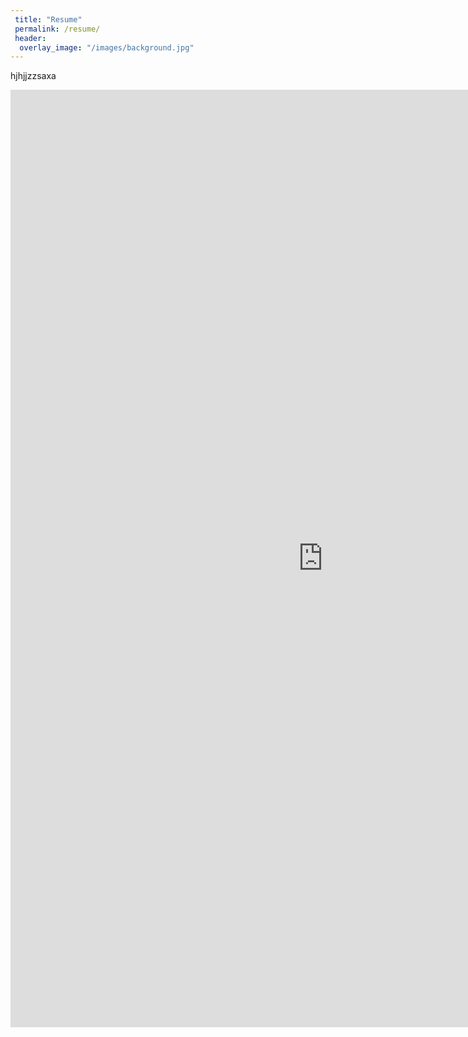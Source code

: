 ```yaml
---
 title: "Resume"
 permalink: /resume/
 header:
  overlay_image: "/images/background.jpg"
---
```


hjhjjzzsaxa 

  <iframe frameborder="0" scrolling="no"
     width="1000" height="1500"
     src="https://jmmerrell.github.io/resume.pdf#zoom=115">
  </iframe>
